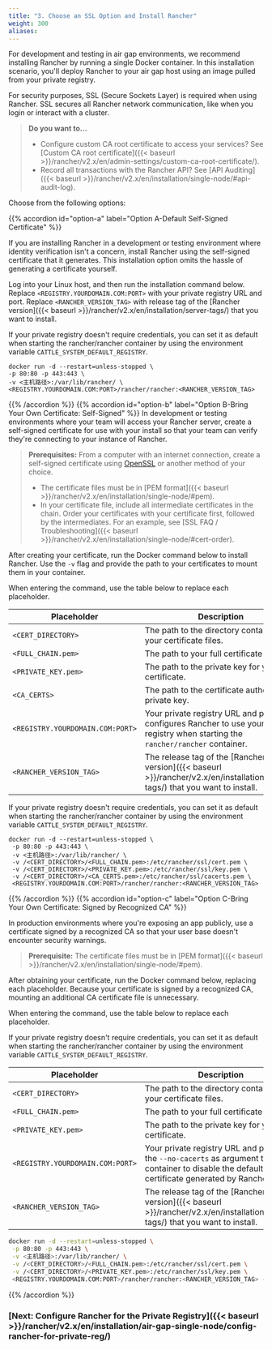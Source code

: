 ```yaml
---
title: "3. Choose an SSL Option and Install Rancher"
weight: 300
aliases:
---
```


For development and testing in air gap environments, we recommend installing Rancher by running a single Docker container. In this installation scenario, you'll deploy Rancher to your air gap host using an image pulled from your private registry.

For security purposes, SSL (Secure Sockets Layer) is required when using Rancher. SSL secures all Rancher network communication, like when you login or interact with a cluster.

>**Do you want to...**
>
>- Configure custom CA root certificate to access your services? See [Custom CA root certificate]({{< baseurl >}}/rancher/v2.x/en/admin-settings/custom-ca-root-certificate/).
>- Record all transactions with the Rancher API? See [API Auditing]({{< baseurl >}}/rancher/v2.x/en/installation/single-node/#api-audit-log).

Choose from the following options:

{{% accordion id="option-a" label="Option A-Default Self-Signed Certificate" %}}

If you are installing Rancher in a development or testing environment where identity verification isn't a concern, install Rancher using the self-signed certificate that it generates. This installation option omits the hassle of generating a certificate yourself.

Log into your Linux host, and then run the installation command below. Replace `<REGISTRY.YOURDOMAIN.COM:PORT>` with your private registry URL and port. Replace `<RANCHER_VERSION_TAG>` with release tag of the [Rancher version]({{< baseurl >}}/rancher/v2.x/en/installation/server-tags/) that you want to install.

If your private registry doesn't require credentials, you can set it as default when starting the rancher/rancher container by using the environment variable `CATTLE_SYSTEM_DEFAULT_REGISTRY`.

    docker run -d --restart=unless-stopped \
    -p 80:80 -p 443:443 \
    -v <主机路径>:/var/lib/rancher/ \
    <REGISTRY.YOURDOMAIN.COM:PORT>/rancher/rancher:<RANCHER_VERSION_TAG>

{{% /accordion %}}
{{% accordion id="option-b" label="Option B-Bring Your Own Certificate: Self-Signed" %}}
In development or testing environments where your team will access your Rancher server, create a self-signed certificate for use with your install so that your team can verify they're connecting to your instance of Rancher.

>**Prerequisites:**
>From a computer with an internet connection, create a self-signed certificate using [OpenSSL](https://www.openssl.org/) or another method of your choice.
>
>- The certificate files must be in [PEM format]({{< baseurl >}}/rancher/v2.x/en/installation/single-node/#pem).
>- In your certificate file, include all intermediate certificates in the chain. Order your certificates with your certificate first, followed by the intermediates. For an example, see [SSL FAQ / Troubleshooting]({{< baseurl >}}/rancher/v2.x/en/installation/single-node/#cert-order).

After creating your certificate, run the Docker command below to install Rancher. Use the `-v` flag and provide the path to your certificates to mount them in your container.

When entering the command, use the table below to replace each placeholder.

Placeholder | Description
------------|-------------
`<CERT_DIRECTORY>` | The path to the directory containing your certificate files.
`<FULL_CHAIN.pem>` | The path to your full certificate chain.
`<PRIVATE_KEY.pem>` | The path to the private key for your certificate.
`<CA_CERTS>` | The path to the certificate authority's private key.
`<REGISTRY.YOURDOMAIN.COM:PORT>` | Your private registry URL and port. This configures Rancher to use your private registry when starting the `rancher/rancher` container.
`<RANCHER_VERSION_TAG>` | The release tag of the [Rancher version]({{< baseurl >}}/rancher/v2.x/en/installation/server-tags/) that you want to install.

If your private registry doesn't require credentials, you can set it as default when starting the rancher/rancher container by using the environment variable `CATTLE_SYSTEM_DEFAULT_REGISTRY`.

```
docker run -d --restart=unless-stopped \
 -p 80:80 -p 443:443 \
 -v <主机路径>:/var/lib/rancher/ \
 -v /<CERT_DIRECTORY>/<FULL_CHAIN.pem>:/etc/rancher/ssl/cert.pem \
 -v /<CERT_DIRECTORY>/<PRIVATE_KEY.pem>:/etc/rancher/ssl/key.pem \
 -v /<CERT_DIRECTORY>/<CA_CERTS.pem>:/etc/rancher/ssl/cacerts.pem \
 <REGISTRY.YOURDOMAIN.COM:PORT>/rancher/rancher:<RANCHER_VERSION_TAG>
```

{{% /accordion %}}
{{% accordion id="option-c" label="Option C-Bring Your Own Certificate: Signed by Recognized CA" %}}

In production environments where you're exposing an app publicly, use a certificate signed by a recognized CA so that your user base doesn't encounter security warnings.

>**Prerequisite:** The certificate files must be in [PEM format]({{< baseurl >}}/rancher/v2.x/en/installation/single-node/#pem).

After obtaining your certificate, run the Docker command below, replacing each placeholder. Because your certificate is signed by a recognized CA, mounting an additional CA certificate file is unnecessary.

When entering the command, use the table below to replace each placeholder.

If your private registry doesn't require credentials, you can set it as default when starting the rancher/rancher container by using the environment variable `CATTLE_SYSTEM_DEFAULT_REGISTRY`.

Placeholder | Description
------------|-------------
`<CERT_DIRECTORY>` | The path to the directory containing your certificate files.
`<FULL_CHAIN.pem>` | The path to your full certificate chain.
`<PRIVATE_KEY.pem>` | The path to the private key for your certificate.
`<REGISTRY.YOURDOMAIN.COM:PORT>` | Your private registry URL and port. Use the `--no-cacerts` as argument to the container to disable the default CA certificate generated by Rancher.
`<RANCHER_VERSION_TAG>` | The release tag of the [Rancher version]({{< baseurl >}}/rancher/v2.x/en/installation/server-tags/) that you want to install.

```bash
docker run -d --restart=unless-stopped \
 -p 80:80 -p 443:443 \
 -v <主机路径>:/var/lib/rancher/ \
 -v /<CERT_DIRECTORY>/<FULL_CHAIN.pem>:/etc/rancher/ssl/cert.pem \
 -v /<CERT_DIRECTORY>/<PRIVATE_KEY.pem>:/etc/rancher/ssl/key.pem \
 <REGISTRY.YOURDOMAIN.COM:PORT>/rancher/rancher:<RANCHER_VERSION_TAG> --no-cacerts
```

{{% /accordion %}}

### [Next: Configure Rancher for the Private Registry]({{< baseurl >}}/rancher/v2.x/en/installation/air-gap-single-node/config-rancher-for-private-reg/)